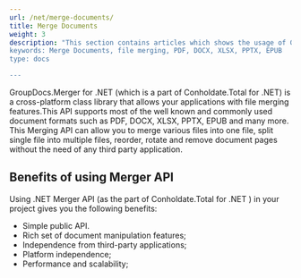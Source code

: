 ```yaml
---
url: /net/merge-documents/
title: Merge Documents
weight: 3
description: "This section contains articles which shows the usage of GroupDocs.Merger for.NET (which is a part of Conholdate.Total for .NET) API. This API is a cross-platform class library that enables your applications with file merging features. It supports most of the commonly used document formats such as PDF, DOCX, XLSX, PPTX, EPUB and others.
keywords: Merge Documents, file merging, PDF, DOCX, XLSX, PPTX, EPUB
type: docs

---
```


GroupDocs.Merger for .NET (which is a part of Conholdate.Total for .NET) is a cross-platform class library that allows your applications with file merging features.This API supports most of the well known and commonly used document formats such as PDF, DOCX, XLSX, PPTX, EPUB and many more.
This Merging API can allow you to merge various files into one file, split single file into multiple files, reorder, rotate and remove document pages without the need of any third party application.

## Benefits of using Merger API

Using .NET Merger API (as the part of Conholdate.Total for .NET ) in your project gives you the following benefits:

- Simple public API.
- Rich set of document manipulation features;
- Independence from third-party applications;
- Platform independence;
- Performance and scalability;




